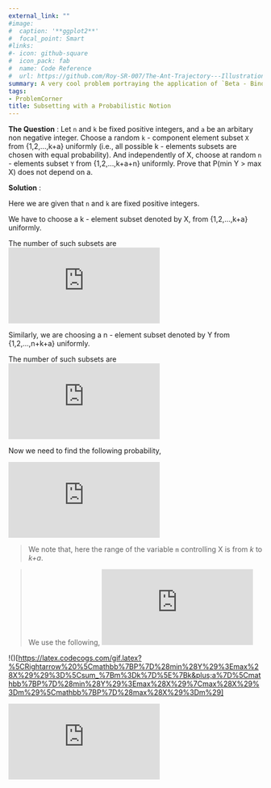```yaml
---
external_link: ""
#image:
#  caption: '**ggplot2**'
#  focal_point: Smart
#links:
#- icon: github-square
#  icon_pack: fab
#  name: Code Reference
#  url: https://github.com/Roy-SR-007/The-Ant-Trajectory---Illustration-Of-Markov-Chains
summary: A very cool problem portraying the application of `Beta - Binomial Integral`.   
tags: 
- ProblemCorner
title: Subsetting with a Probabilistic Notion
---
```


**The Question** : Let `n` and `k` be fixed positive integers, and `a` be an arbitary non negative integer. Choose a random `k` - component element subset `X` from {1,2,...,k+a} uniformly (i.e., all possible k - elements subsets are chosen with equal probability). And independently of X, choose at random `n` - elements subset `Y` from {1,2,...,k+a+n} uniformly. Prove that P(min Y > max X) does not depend on a.


**Solution** :

Here we are given that `n` and `k` are fixed positive integers. 

We have to choose a k - element subset denoted by X, from {1,2,...,k+a} uniformly. 

The number of such subsets are ![](https://latex.codecogs.com/gif.latex?%5Cbinom%7Bk&plus;a%7D%7Bk%7D)

Similarly, we are choosing a n - element subset denoted by Y from {1,2,...,n+k+a} uniformly.

The number of such subsets are
![](https://latex.codecogs.com/gif.latex?%5Cbinom%7Bn&plus;k&plus;a%7D%7Bn%7D)

Now we need to find the following probability,

![](https://latex.codecogs.com/gif.latex?%5Cmathbb%7BP%7D%28min%28Y%29%20%3E%20max%28X%29%29%20%3D%20%5Csum_%7Bm%3Dk%7D%5E%7Bk&plus;a%7D%5Cmathbb%7BP%7D%28min%28Y%29%3Emax%28X%29%2Cmax%28X%29%3Dm%29)

> We note that, here the range of the variable `m` controlling X is from *k* to *k+a*.

> We use the following, ![](https://latex.codecogs.com/gif.latex?%5Cmathbb%7BP%7D%28A%5Ccap%20B%29%20%3D%20%5Cmathbb%7BP%7D%28A%7CB%29%5Cmathbb%7BP%7D%28B%29)


!()[https://latex.codecogs.com/gif.latex?%5CRightarrow%20%5Cmathbb%7BP%7D%28min%28Y%29%3Emax%28X%29%29%3D%5Csum_%7Bm%3Dk%7D%5E%7Bk&plus;a%7D%5Cmathbb%7BP%7D%28min%28Y%29%3Emax%28X%29%7Cmax%28X%29%3Dm%29%5Cmathbb%7BP%7D%28max%28X%29%3Dm%29]

![](https://latex.codecogs.com/gif.latex?%5CRightarrow%20%5Cmathbb%7BP%7D%28min%28Y%29%3Emax%28X%29%29%3D%5Csum_%7Bm%3Dk%7D%5E%7Bk&plus;a%7D%5Cmathbb%7BP%7D%28min%28Y%29%3Em%29%5Cmathbb%7BP%7D%28max%28X%29%3Dm%29)



